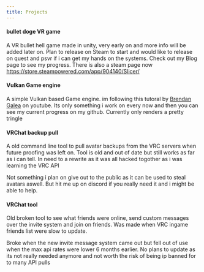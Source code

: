 ```yaml
---
title: Projects
---
```


#### bullet doge VR game
A VR bullet hell game made in unity, very early on and more info will be added later on.
Plan to release on Steam to start and would like to release on quest and psvr if i can get my hands on the systems. Check out my Blog page to see my progress.
There is also a steam page now https://store.steampowered.com/app/904140/Slicer/

#### Vulkan Game engine  
A simple Vulkan based Game engine. im following this tutoral by [Brendan Galea](https://www.youtube.com/channel/UC9pXmjxsQHeFH9vgCeRsHcw) on youtube.
Its only something i work on every now and then you can see my current progress on my github. Currently only renders a pretty tringle 

#### VRChat backup pull
A old command line tool to pull avatar backups from the VRC servers when future proofing was left on.
Tool is old and out of date but still works as far as i can tell. In need to a rewrite as it was all hacked togother as i was learning the VRC API

Not something i plan on give out to the public as it can be used to steal avatars aswell.
But hit me up on discord if you really need it and i might be able to help.


#### VRChat tool
Old broken tool to see what friends were online, send custom messages over the invite system and join on friends.
Was made when VRC ingame friends list were slow to update. 

Broke when the new invite message system came out but fell out of use when the max api rates were lower 6 months earlier.
No plans to update as its not really needed anymore and not worth the risk of being ip banned for to many API pulls